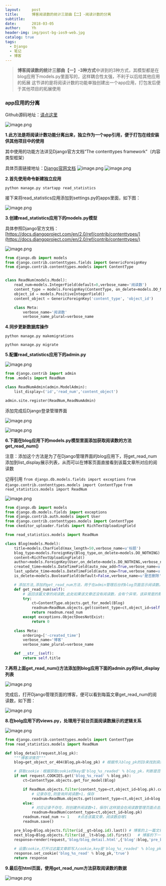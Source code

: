 ```yaml
---
layout:     post
title:      博客阅读数的统计三部曲【二】-阅读计数的分离
subtitle:   
date:       2018-03-05
author:     Yh
header-img: img/post-bg-ios9-web.jpg
catalog: true
tags:
  - Django
  - 笔记
  - 博客
---
```



> **博客阅读数的统计三部曲【一】-3种方式**中讲到的3种方式，其模型都是在blog应用下models.py里面写的，这样耦合性太强，不利于以后给其他应用的拓展
这节讲的是将阅读计数的功能单独创建出一个app应用，打包发后便于其他项目的拓展使用

### app应用的分离
Github源码地址：[请点这里](https://github.com/yhxt/django2.0-code/tree/master/%E5%8D%9A%E5%AE%A2%E9%98%85%E8%AF%BB%E8%AE%A1%E6%95%B0%E4%BC%98%E5%8C%96%E3%80%90app%E5%BA%94%E7%94%A8%E5%88%86%E7%A6%BB%E5%90%8E%E7%9A%84%E7%89%88%E6%9C%AC(%E4%BB%A3%E7%A0%81%E5%B0%81%E8%A3%85%E5%89%8D)%E3%80%91-v1.1)

![image.png](http://upload-images.jianshu.io/upload_images/545178-d412378dd0179552.png?imageMogr2/auto-orient/strip%7CimageView2/2/w/1240)

 **1.此方法是将阅读计数功能分离出来，独立作为一个app引用，便于打包在线安装供其他项目中的使用**

其中使用的功能方法详见Django官方文档“The contenttypes framework”（内容类型框架）

具体页面链接地址：[Django官网文档](https://docs.djangoproject.com/en/2.0/ref/contrib/contenttypes/)
![image.png](http://upload-images.jianshu.io/upload_images/545178-6a7eb39d575852e8.png?imageMogr2/auto-orient/strip%7CimageView2/2/w/1240)
![image.png](http://upload-images.jianshu.io/upload_images/545178-929d926813f0f6f6.png?imageMogr2/auto-orient/strip%7CimageView2/2/w/1240)

 **2.首先使用命令新建独立应用**

`python manage.py startapp read_statistics`

接下来将read_statistics应用添加到settings.py的apps里面，如下图：

![image.png](http://upload-images.jianshu.io/upload_images/545178-28e113e0be55232c.png?imageMogr2/auto-orient/strip%7CimageView2/2/w/1240)


**3.创建read_statistics应用下的models.py模型**

具体参照Django官方文档： [https://docs.djangoproject.com/en/2.0/ref/contrib/contenttypes/](https://docs.djangoproject.com/en/2.0/ref/contrib/contenttypes/)

![image.png](http://upload-images.jianshu.io/upload_images/545178-ae4080718166eb13.png?imageMogr2/auto-orient/strip%7CimageView2/2/w/1240)

```python
from django.db import models
from django.contrib.contenttypes.fields import GenericForeignKey
from django.contrib.contenttypes.models import ContentType


class ReadNum(models.Model):
    read_num=models.IntegerField(default=0,verbose_name='阅读数')
    content_type = models.ForeignKey(ContentType, on_delete=models.DO_NOTHING)
    object_id = models.PositiveIntegerField()
    content_object = GenericForeignKey('content_type', 'object_id')

    class Meta:
        verbose_name='阅读数'
        verbose_name_plural=verbose_name
```

**4.同步更新数据库操作**

`python manage.py makemigrations`

`python manage.py migrate`

**5.配置read_statistics应用下的admin.py**

![image.png](http://upload-images.jianshu.io/upload_images/545178-b1c4913cdf4af44e.png?imageMogr2/auto-orient/strip%7CimageView2/2/w/1240)

```python
from django.contrib import admin
from .models import ReadNum

class ReadNumAdmin(admin.ModelAdmin):
    list_display=('id','read_num','content_object')

admin.site.register(ReadNum,ReadNumAdmin)
```

添加完成后Django登录管理界面

![image.png](http://upload-images.jianshu.io/upload_images/545178-a4093b441463bf30.png?imageMogr2/auto-orient/strip%7CimageView2/2/w/1240)


![image.png](http://upload-images.jianshu.io/upload_images/545178-b456f714eba62586.png?imageMogr2/auto-orient/strip%7CimageView2/2/w/1240)


**6.下面在blog应用下的models.py模型里面添加获取阅读数的方法get_read_num()**

注意：添加这个方法是为了在Django管理界面的blog应用下，将get_read_num添加到list_display展示列表，从而可以在博客页面直接看到该篇文章所对应的阅读数

记得引用
`from django.db.models.fields import exceptions`
`from django.contrib.contenttypes.models import ContentType`
`from read_statistics.models import ReadNum`

![image.png](http://upload-images.jianshu.io/upload_images/545178-a0f008205a6400e5.png?imageMogr2/auto-orient/strip%7CimageView2/2/w/1240)

```python
from django.db import models
from django.db.models.fields import exceptions
from django.contrib.auth.models import User
from django.contrib.contenttypes.models import ContentType
from ckeditor_uploader.fields import RichTextUploadingField

from read_statistics.models import ReadNum

class Blog(models.Model):
    title=models.CharField(max_length=50,verbose_name=u'标题')
    blog_type=models.ForeignKey(Blog_type,on_delete=models.DO_NOTHING)
    content=RichTextUploadingField()
    author=models.ForeignKey(User,on_delete=models.DO_NOTHING,verbose_name='作者')
    created_time=models.DateTimeField(auto_now_add=True,verbose_name=u'创建时间')
    last_update_time=models.DateTimeField(auto_now=True,verbose_name=u'修改时间')
    is_delete=models.BooleanField(default=False,verbose_name=u'是否删除')

    # 添加方法,添加的get_read_num方法，用于在admin管理后台的blog页面显示阅读数。即在admin.py的                                                                                        BlogAdmin类的list_display添加read_num
    def get_read_num(self):
        # 返回该篇文章的阅读数,此处如果该文章还没有阅读数，会有个异常，该异常是的默认阅读数不是0，而是-
        try:
            ct=ContentType.objects.get_for_model(Blog)
            readnum=ReadNum.objects.get(content_type=ct,object_id=self.pk)
            return readnum.read_num
        except exceptions.ObjectDoesNotExist:
            return 0
        
    class Meta:
        ordering=['-created_time']
        verbose_name='博客'
        verbose_name_plural=verbose_name

    def __str__(self):
        return self.title
```

**7.再将上面get_read_num()方法添加到blog应用下面的admin.py的list_display列表**

![image.png](http://upload-images.jianshu.io/upload_images/545178-97923527655e0cdd.png?imageMogr2/auto-orient/strip%7CimageView2/2/w/1240)

完成后，打开Django管理页面的博客，便可以看到每篇文章get_read_num的阅读数，如下图：

![image.png](http://upload-images.jianshu.io/upload_images/545178-bc1385c0cfafb550.png?imageMogr2/auto-orient/strip%7CimageView2/2/w/1240)


**8.在bolg应用下的views.py，处理用于前台页面阅读数展示的逻辑关系**

![image.png](http://upload-images.jianshu.io/upload_images/545178-6a493773e93aedd3.png?imageMogr2/auto-orient/strip%7CimageView2/2/w/1240)

```python
from django.contrib.contenttypes.models import ContentType
from read_statistics.models import ReadNum

def blog_detail(request,blog_pk):
    """博客详情页"""
    blog=get_object_or_404(Blog,pk=blog_pk) # 根据传入blog_pk的ID来找到具体对应博客文章

    # 获取cookie：根据获取cookie的key值'blog_%s_readed' % blog_pk，判断是否存在，不存在则阅读数                                                                                                                                +1
    if not request.COOKIES.get('blog_%s_read' % blog_pk):
        ct=ContentType.objects.get_for_model(Blog)

        if ReadNum.objects.filter(content_type=ct,object_id=blog.pk).count():
            # 记录存在,则查询并阅读数+1，保存
            readnum=ReadNum.objects.get(content_type=ct,object_id=blog.pk)
        else:
            # 对应记录不存在，则创建并阅读数+1，保存(这样就会在阅读数管理页面点击后保存对应文章以及阅读数)
            readnum=ReadNum(content_type=ct,object_id=blog.pk)
        readnum.read_num += 1    #点击该篇文章，阅读数自增1
        readnum.save()  

    pre_blog=Blog.objects.filter(id__gt=blog.id).last() # 博客的上一篇文章
    next_blog=Blog.objects.filter(id__lt=blog.id).first()   # 博客的下一篇文章
    response=render(request,'blog/blog_detail.html',{'blog':blog,'pre_blog':pre_blog,'next_blog':next_blog})    #响应
    
    # 设置cookie,打开过这篇文章即写入cookie,key是'blog_%s_readed' % blog_pk,value是'true'
    response.set_cookie('blog_%s_read' % blog_pk,'true')
    return response
```

**9.最后在html页面，使用get_read_num方法获取阅读数的数据**

![image.png](http://upload-images.jianshu.io/upload_images/545178-d63574279c49f13e.png?imageMogr2/auto-orient/strip%7CimageView2/2/w/1240)
